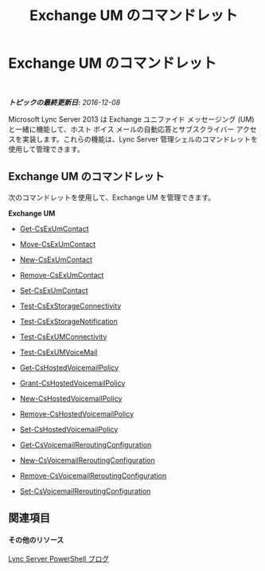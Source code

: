 ﻿---
title: Exchange UM のコマンドレット
TOCTitle: Exchange UM のコマンドレット
ms:assetid: 32922b9f-590d-41cc-ba57-9ed5f1caa814
ms:mtpsurl: https://technet.microsoft.com/ja-jp/library/Gg415642(v=OCS.15)
ms:contentKeyID: 48271711
ms.date: 12/10/2016
mtps_version: v=OCS.15
ms.translationtype: HT
---

# Exchange UM のコマンドレット

 

_**トピックの最終更新日:** 2016-12-08_

Microsoft Lync Server 2013 は Exchange ユニファイド メッセージング (UM) と一緒に機能して、ホスト ボイス メールの自動応答とサブスクライバー アクセスを実装します。これらの機能は、Lync Server 管理シェルのコマンドレットを使用して管理できます。

## Exchange UM のコマンドレット

次のコマンドレットを使用して、Exchange UM を管理できます。

**Exchange UM**

  - [Get-CsExUmContact](get-csexumcontact.md)

  - [Move-CsExUmContact](move-csexumcontact.md)

  - [New-CsExUmContact](new-csexumcontact.md)

  - [Remove-CsExUmContact](remove-csexumcontact.md)

  - [Set-CsExUmContact](set-csexumcontact.md)

  - [Test-CsExStorageConnectivity](test-csexstorageconnectivity.md)

  - [Test-CsExStorageNotification](test-csexstoragenotification.md)

  - [Test-CsExUMConnectivity](test-csexumconnectivity.md)

  - [Test-CsExUMVoiceMail](test-csexumvoicemail.md)

  - [Get-CsHostedVoicemailPolicy](get-cshostedvoicemailpolicy.md)

  - [Grant-CsHostedVoicemailPolicy](grant-cshostedvoicemailpolicy.md)

  - [New-CsHostedVoicemailPolicy](new-cshostedvoicemailpolicy.md)

  - [Remove-CsHostedVoicemailPolicy](remove-cshostedvoicemailpolicy.md)

  - [Set-CsHostedVoicemailPolicy](set-cshostedvoicemailpolicy.md)

  - [Get-CsVoicemailReroutingConfiguration](get-csvoicemailreroutingconfiguration.md)

  - [New-CsVoicemailReroutingConfiguration](new-csvoicemailreroutingconfiguration.md)

  - [Remove-CsVoicemailReroutingConfiguration](remove-csvoicemailreroutingconfiguration.md)

  - [Set-CsVoicemailReroutingConfiguration](set-csvoicemailreroutingconfiguration.md)

## 関連項目

#### その他のリソース

[Lync Server PowerShell ブログ](http://go.microsoft.com/fwlink/?linkid=203150%26clcid=0x411)


